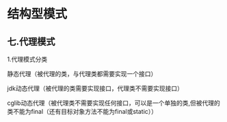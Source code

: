 # 结构型模式

## 七.代理模式

1.代理模式分类

静态代理（被代理的类，与代理类都需要实现一个接口）

jdk动态代理（被代理的类需要实现接口，代理类不需要实现接口）

cglib动态代理（被代理类不需要实现任何接口，可以是一个单独的类,但被代理的类不能为final（还有目标对象方法不能为final或static））



